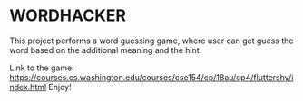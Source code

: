 # WORDHACKER

This project performs a word guessing game, where user can get guess the word based on the additional meaning and the hint.

Link to the game: https://courses.cs.washington.edu/courses/cse154/cp/18au/cp4/fluttershy/index.html
Enjoy!
